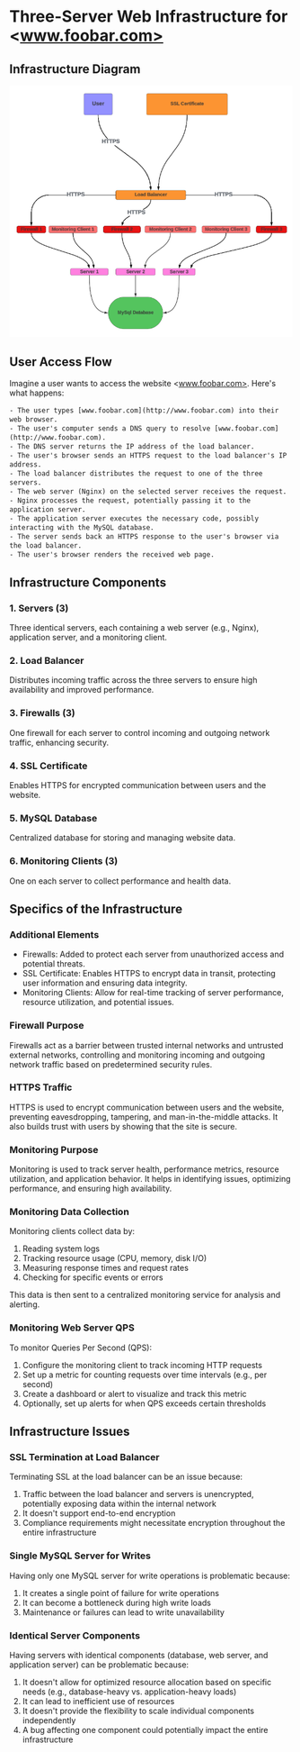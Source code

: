 # Three-Server Web Infrastructure for <www.foobar.com>

## Infrastructure Diagram

![Alt text](./2-secured_and_monitored_web_infrastructure.png)

## User Access Flow

Imagine a user wants to access the website <www.foobar.com>. Here's what happens:

    - The user types [www.foobar.com](http://www.foobar.com) into their web browser.
    - The user's computer sends a DNS query to resolve [www.foobar.com](http://www.foobar.com).
    - The DNS server returns the IP address of the load balancer.
    - The user's browser sends an HTTPS request to the load balancer's IP address.
    - The load balancer distributes the request to one of the three servers.
    - The web server (Nginx) on the selected server receives the request.
    - Nginx processes the request, potentially passing it to the application server.
    - The application server executes the necessary code, possibly interacting with the MySQL database.
    - The server sends back an HTTPS response to the user's browser via the load balancer.
    - The user's browser renders the received web page.

## Infrastructure Components

### 1. Servers (3)

Three identical servers, each containing a web server (e.g., Nginx), application server, and a monitoring client.

### 2. Load Balancer

Distributes incoming traffic across the three servers to ensure high availability and improved performance.

### 3. Firewalls (3)

One firewall for each server to control incoming and outgoing network traffic, enhancing security.

### 4. SSL Certificate

Enables HTTPS for encrypted communication between users and the website.

### 5. MySQL Database

Centralized database for storing and managing website data.

### 6. Monitoring Clients (3)

One on each server to collect performance and health data.

## Specifics of the Infrastructure

### Additional Elements

- Firewalls: Added to protect each server from unauthorized access and potential threats.
- SSL Certificate: Enables HTTPS to encrypt data in transit, protecting user information and ensuring data integrity.
- Monitoring Clients: Allow for real-time tracking of server performance, resource utilization, and potential issues.

### Firewall Purpose

Firewalls act as a barrier between trusted internal networks and untrusted external networks, controlling and monitoring incoming and outgoing network traffic based on predetermined security rules.

### HTTPS Traffic

HTTPS is used to encrypt communication between users and the website, preventing eavesdropping, tampering, and man-in-the-middle attacks. It also builds trust with users by showing that the site is secure.

### Monitoring Purpose

Monitoring is used to track server health, performance metrics, resource utilization, and application behavior. It helps in identifying issues, optimizing performance, and ensuring high availability.

### Monitoring Data Collection

Monitoring clients collect data by:

1. Reading system logs
2. Tracking resource usage (CPU, memory, disk I/O)
3. Measuring response times and request rates
4. Checking for specific events or errors

This data is then sent to a centralized monitoring service for analysis and alerting.

### Monitoring Web Server QPS

To monitor Queries Per Second (QPS):

1. Configure the monitoring client to track incoming HTTP requests
2. Set up a metric for counting requests over time intervals (e.g., per second)
3. Create a dashboard or alert to visualize and track this metric
4. Optionally, set up alerts for when QPS exceeds certain thresholds

## Infrastructure Issues

### SSL Termination at Load Balancer

Terminating SSL at the load balancer can be an issue because:

1. Traffic between the load balancer and servers is unencrypted, potentially exposing data within the internal network
2. It doesn't support end-to-end encryption
3. Compliance requirements might necessitate encryption throughout the entire infrastructure

### Single MySQL Server for Writes

Having only one MySQL server for write operations is problematic because:

1. It creates a single point of failure for write operations
2. It can become a bottleneck during high write loads
3. Maintenance or failures can lead to write unavailability

### Identical Server Components

Having servers with identical components (database, web server, and application server) can be problematic because:

1. It doesn't allow for optimized resource allocation based on specific needs (e.g., database-heavy vs. application-heavy loads)
2. It can lead to inefficient use of resources
3. It doesn't provide the flexibility to scale individual components independently
4. A bug affecting one component could potentially impact the entire infrastructure
